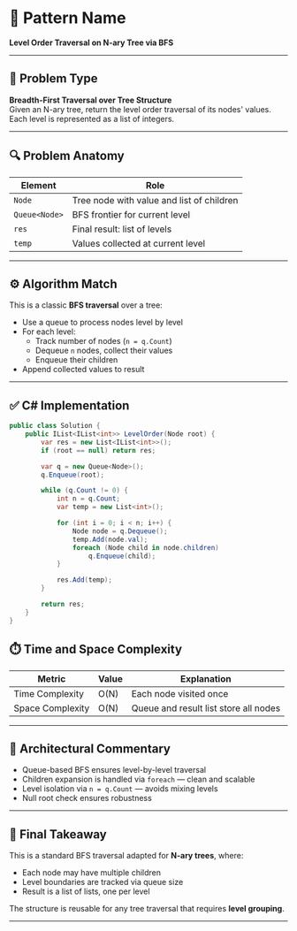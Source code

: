 # 🧩 Pattern Name  
**Level Order Traversal on N-ary Tree via BFS**

---

## 🧠 Problem Type  
**Breadth-First Traversal over Tree Structure**  
Given an N-ary tree, return the level order traversal of its nodes' values.  
Each level is represented as a list of integers.

---

## 🔍 Problem Anatomy

| Element      | Role                                      |
|--------------|-------------------------------------------|
| `Node`       | Tree node with value and list of children |
| `Queue<Node>`| BFS frontier for current level            |
| `res`        | Final result: list of levels              |
| `temp`       | Values collected at current level         |

---

## ⚙️ Algorithm Match  
This is a classic **BFS traversal** over a tree:

- Use a queue to process nodes level by level  
- For each level:
  - Track number of nodes (`n = q.Count`)  
  - Dequeue `n` nodes, collect their values  
  - Enqueue their children  
- Append collected values to result

---

## ✅ C# Implementation

```csharp
public class Solution {
    public IList<IList<int>> LevelOrder(Node root) {
        var res = new List<IList<int>>();
        if (root == null) return res;

        var q = new Queue<Node>();
        q.Enqueue(root);

        while (q.Count != 0) {
            int n = q.Count;
            var temp = new List<int>();

            for (int i = 0; i < n; i++) {
                Node node = q.Dequeue();
                temp.Add(node.val);
                foreach (Node child in node.children)
                    q.Enqueue(child);
            }

            res.Add(temp);
        }

        return res;
    }
}
```

## ⏱️ Time and Space Complexity

| Metric           | Value | Explanation                                 |
|------------------|-------|---------------------------------------------|
| Time Complexity  | O(N)  | Each node visited once                      |
| Space Complexity | O(N)  | Queue and result list store all nodes       |

---

## 🧠 Architectural Commentary

- Queue-based BFS ensures level-by-level traversal  
- Children expansion is handled via `foreach` — clean and scalable  
- Level isolation via `n = q.Count` — avoids mixing levels  
- Null root check ensures robustness

---

## 🧾 Final Takeaway

This is a standard BFS traversal adapted for **N-ary trees**, where:

- Each node may have multiple children  
- Level boundaries are tracked via queue size  
- Result is a list of lists, one per level  

The structure is reusable for any tree traversal that requires **level grouping**.



---

